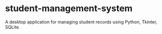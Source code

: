 # student-management-system
A desktop application for managing student records using Python, Tkinter, SQLite.
